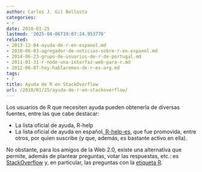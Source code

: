 ```yaml
---
author: Carlos J. Gil Bellosta
categories:
- r
date: 2010-01-25
lastmod: '2025-04-06T19:07:24.953770'
related:
- 2013-12-04-ayuda-de-r-en-espanol.md
- 2010-06-03-agregador-de-noticias-sobre-r-en-espanol.md
- 2014-06-23-grupo-de-usuarios-de-r-de-portugal.md
- 2011-01-31-r-node-una-interfaz-web-para-r.md
- 2012-06-07-hoy-hablaremos-de-r-es-org.md
tags:
- r
title: Ayuda de R en StackOverflow
url: /2010/01/25/ayuda-de-r-en-stackoverflow/
---
```


Los usuarios de R que necesiten ayuda pueden obtenerla de diversas fuentes, entre las que cabe destacar:

  * La lista oficial de ayuda, R-help
  * La lista oficial de ayuda en español,[ R-help-es](https://stat.ethz.ch/mailman/listinfo/r-help-es), que fue promovida, entre otros, por quien suscribe (y que, además, es bastante activo en ella).

No obstante, para los amigos de la Web 2.0, existe una alternativa que permite, además de plantear preguntas, votar las respuestas, etc.: es [StackOverflow](http://stackoverflow.com) y, en particular, las preguntas con la [etiqueta R](http://stackoverflow.com/questions/tagged/r).